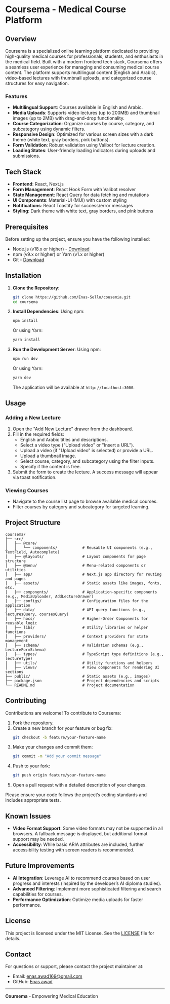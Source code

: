 # Coursema - Medical Course Platform

## Overview

Coursema is a specialized online learning platform dedicated to providing high-quality medical courses for professionals, students, and enthusiasts in the medical field. Built with a modern frontend tech stack, Coursema offers a seamless user experience for managing and consuming medical course content. The platform supports multilingual content (English and Arabic), video-based lectures with thumbnail uploads, and categorized course structures for easy navigation.

### Features
- **Multilingual Support**: Courses available in English and Arabic.
- **Media Uploads**: Supports video lectures (up to 200MB) and thumbnail images (up to 2MB) with drag-and-drop functionality.
- **Course Categorization**: Organize courses by course, category, and subcategory using dynamic filters.
- **Responsive Design**: Optimized for various screen sizes with a dark theme (white text, gray borders, pink buttons).
- **Form Validation**: Robust validation using Valibot for lecture creation.
- **Loading States**: User-friendly loading indicators during uploads and submissions.

## Tech Stack

- **Frontend**: React, Next.js
- **Form Management**: React Hook Form with Valibot resolver
- **State Management**: React Query for data fetching and mutations
- **UI Components**: Material-UI (MUI) with custom styling
- **Notifications**: React Toastify for success/error messages
- **Styling**: Dark theme with white text, gray borders, and pink buttons

## Prerequisites

Before setting up the project, ensure you have the following installed:
- Node.js (v18.x or higher) - [Download](https://nodejs.org/)
- npm (v9.x or higher) or Yarn (v1.x or higher)
- Git - [Download](https://git-scm.com/)

## Installation

1. **Clone the Repository**:
   ```bash
   git clone https://github.com/Enas-Sello/cousemia.git
   cd coursema
   ```

2. **Install Dependencies**:
   Using npm:
   ```bash
   npm install
   ```
   Or using Yarn:
   ```bash
   yarn install
   ```

3. **Run the Development Server**:
   Using npm:
   ```bash
   npm run dev
   ```
   Or using Yarn:
   ```bash
   yarn dev
   ```
   The application will be available at `http://localhost:3000`.

## Usage

### Adding a New Lecture
1. Open the "Add New Lecture" drawer from the dashboard.
2. Fill in the required fields:
   - English and Arabic titles and descriptions.
   - Select a video type ("Upload video" or "Insert a URL").
   - Upload a video (if "Upload video" is selected) or provide a URL.
   - Upload a thumbnail image.
   - Select course, category, and subcategory using the filter inputs.
   - Specify if the content is free.
3. Submit the form to create the lecture. A success message will appear via toast notification.

### Viewing Courses
- Navigate to the course list page to browse available medical courses.
- Filter courses by category and subcategory for targeted learning.

## Project Structure

```
coursema/
├── src/
│   ├── @core/
│   │   └── components/           # Reusable UI components (e.g., TextField, Autocomplete)
│   ├── @layouts/                 # Layout components for page structure
│   ├── @menu/                    # Menu-related components or utilities
│   ├── app/                      # Next.js app directory for routing and pages
│   ├── assets/                   # Static assets like images, fonts, etc.
│   ├── components/               # Application-specific components (e.g., MediaUploader, AddLectureDrawer)
│   ├── configs/                  # Configuration files for the application
│   ├── data/                     # API query functions (e.g., lecturesQuery, coursesQuery)
│   ├── hocs/                     # Higher-Order Components for reusable logic
│   ├── libs/                     # Utility libraries or helper functions
│   ├── providers/                # Context providers for state management
│   ├── schema/                   # Validation schemas (e.g., LectureFormSchema)
│   ├── types/                    # TypeScript type definitions (e.g., lectureType)
│   ├── utils/                    # Utility functions and helpers
│   ├── views/                    # View components for rendering UI sections
├── public/                       # Static assets (e.g., images)
├── package.json                  # Project dependencies and scripts
└── README.md                     # Project documentation
```

## Contributing

Contributions are welcome! To contribute to Coursema:

1. Fork the repository.
2. Create a new branch for your feature or bug fix:
   ```bash
   git checkout -b feature/your-feature-name
   ```
3. Make your changes and commit them:
   ```bash
   git commit -m "Add your commit message"
   ```
4. Push to your fork:
   ```bash
   git push origin feature/your-feature-name
   ```
5. Open a pull request with a detailed description of your changes.

Please ensure your code follows the project’s coding standards and includes appropriate tests.

## Known Issues

- **Video Format Support**: Some video formats may not be supported in all browsers. A fallback message is displayed, but additional format support may be needed.
- **Accessibility**: While basic ARIA attributes are included, further accessibility testing with screen readers is recommended.

## Future Improvements

- **AI Integration**: Leverage AI to recommend courses based on user progress and interests (inspired by the developer’s AI diploma studies).
- **Advanced Filtering**: Implement more sophisticated filtering and search capabilities for courses.
- **Performance Optimization**: Optimize media uploads for faster performance.

## License

This project is licensed under the MIT License. See the [LICENSE](LICENSE) file for details.

## Contact

For questions or support, please contact the project maintainer at:
- Email: enas.awad169@gmail.com
- GitHub: [Enas awad](https://github.com/Enas-Sello)

---

**Coursema** - Empowering Medical Education
